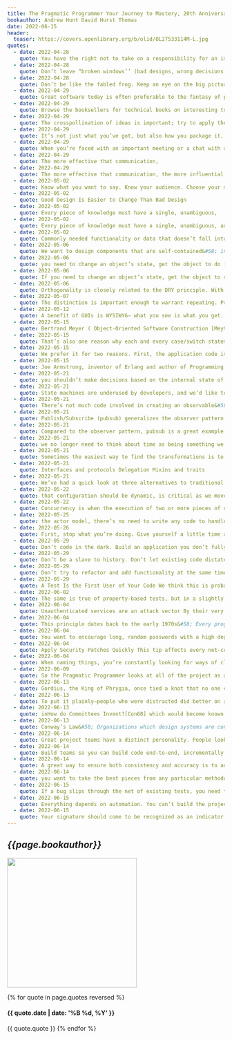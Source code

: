 ```yaml
---
title: The Pragmatic Programmer Your Journey to Mastery, 20th Anniversary Edition
bookauthor: Andrew Hunt David Hurst Thomas
date: 2022-06-15
header:
  teaser: https://covers.openlibrary.org/b/olid/OL27533114M-L.jpg
quotes:
  - date: 2022-04-28
    quote: You have the right not to take on a responsibility for an impossible situation, or one in which the risks are too great, or the ethical implications too sketchy. You’ll have to make the call based on your own values and judgment. When you do accept the responsibility for an outcome, you should expect to be held accountable for it. When you make a mistake (as we all do) or an error in judgment, admit it honestly and try to offer options.
  - date: 2022-04-28
    quote: Don’t leave “broken windows’’ (bad designs, wrong decisions, or poor code) unrepaired. Fix each one as soon as it is discovered. If there is insufficient time to fix it properly, then board it up.
  - date: 2022-04-28
    quote: Don’t be like the fabled frog. Keep an eye on the big picture. Constantly review what’s happening around you, not just what you personally are doing.
  - date: 2022-04-29
    quote: Great software today is often preferable to the fantasy of perfect software tomorrow. If you give your users something to play with early, their feedback will often lead you to a better eventual solution
  - date: 2022-04-29
    quote: Browse the booksellers for technical books on interesting topics related to your [10] current project. Once you’re in the habit, read a book a month. After you’ve mastered the technologies you’re currently using, branch out and study some that don’t relate to your project.
  - date: 2022-04-29
    quote: The crosspollination of ideas is important; try to apply the lessons you’ve learned to your current project. Even if your project doesn’t use that technology, perhaps you can borrow some ideas.
  - date: 2022-04-29
    quote: It’s not just what you’ve got, but also how you package it. Having the best ideas, the finest code, or the most pragmatic thinking is ultimately sterile unless you can communicate with other people. A good idea is an orphan without effective communication.
  - date: 2022-04-29
    quote: When you’re faced with an important meeting or a chat with a major client, jot down the ideas you want to communicate, and plan a couple of strategies for getting them across.
  - date: 2022-04-29
    quote: The more effective that communication,
  - date: 2022-04-29
    quote: The more effective that communication, the more influential you become.
  - date: 2022-05-02
    quote: Know what you want to say. Know your audience. Choose your moment. Choose a style. Make it look good. Involve your audience. Be a listener. Get back to people. Keep code and documentation together.
  - date: 2022-05-02
    quote: Good Design Is Easier to Change Than Bad Design
  - date: 2022-05-02
    quote: Every piece of knowledge must have a single, unambiguous,
  - date: 2022-05-02
    quote: Every piece of knowledge must have a single, unambiguous, authoritative representation within a system.
  - date: 2022-05-02
    quote: Commonly needed functionality or data that doesn’t fall into an obvious area of responsibility can get implemented many times over. We feel that the best way to deal with this is to encourage active and frequent communication between developers.
  - date: 2022-05-06
    quote: We want to design components that are self-contained&#58; independent, and with a single, well-defined purpose
  - date: 2022-05-06
    quote: you need to change an object’s state, get the object to do it for you. This way your code remains isolated from the other code’s implementation and increases the chances that you’ll remain orthogonal.
  - date: 2022-05-06
    quote: If you need to change an object’s state, get the object to do it for you. This way your code remains isolated from the other code’s implementation and increases the chances that you’ll remain orthogonal.
  - date: 2022-05-06
    quote: Orthogonality is closely related to the DRY principle. With DRY, you’re looking to minimize duplication within a system, whereas with orthogonality you reduce the interdependency among the system’s components.
  - date: 2022-05-07
    quote: The distinction is important enough to warrant repeating. Prototyping generates disposable code. Tracer code is lean but complete, and forms part of the skeleton of the final system. Think of prototyping as the reconnaissance and intelligence gathering that takes place before a single tracer bullet is fired.
  - date: 2022-05-12
    quote: A benefit of GUIs is WYSIWYG— what you see is what you get. The disadvantage is WYSIAYG— what you see is all you get.
  - date: 2022-05-15
    quote: Bertrand Meyer ( Object-Oriented Software Construction [Mey97]) developed the concept of Design by Contract[30] for the language Eiffel.
  - date: 2022-05-15
    quote: That’s also one reason why each and every case/switch statement needs to have a default clause&#58; we want to know when the “impossible” has happened.
  - date: 2022-05-15
    quote: We prefer it for two reasons. First, the application code isn’t eclipsed by the error handling. Second, and perhaps more important, the code is less coupled. In the verbose example, we have to list every exception theadd_score_to_boardmethod could raise. If the writer of that method adds another exception, our code is subtly out of date. In the more pragmatic second version, the new exception is automatically propagated.
  - date: 2022-05-15
    quote: Joe Armstrong, inventor of Erlang and author of Programming Erlang&#58; Software for a Concurrent World [Arm07], is often quoted as saying, “Defensive programming is a waste of time. Let it crash!”
  - date: 2022-05-21
    quote: you shouldn’t make decisions based on the internal state of an object and then update that object. Doing so totally destroys the benefits of encapsulation and, in doing so, spreads the knowledge
  - date: 2022-05-21
    quote: State machines are underused by developers, and we’d like to encourage you to look for opportunities to apply them. But they don’t solve all the problems associated with events.
  - date: 2022-05-21
    quote: There’s not much code involved in creating an observable&#58; you push a function reference onto a list, and then call those functions when the event occurs. This is a good example of when not to use a library.
  - date: 2022-05-21
    quote: Publish/Subscribe (pubsub) generalizes the observer pattern, at the same time solving the problems of coupling and performance.
  - date: 2022-05-21
    quote: Compared to the observer pattern, pubsub is a great example of reducing coupling by abstracting up through a shared interface (the channel). However, it is still basically just a message passing system. Creating systems that respond to combinations of events will need more than this, so let’s look at ways we can add a time dimension to event processing.
  - date: 2022-05-21
    quote: we no longer need to think about time as being something we have to manage. Event streams unify synchronous and asynchronous processing behind a common, convenient API.
  - date: 2022-05-21
    quote: Sometimes the easiest way to find the transformations is to start with the requirement and determine its inputs and outputs. Now you’ve defined the function representing the overall program. You can then find steps that lead you from input to output. This is a top-down approach.
  - date: 2022-05-21
    quote: Interfaces and protocols Delegation Mixins and traits
  - date: 2022-05-21
    quote: We’ve had a quick look at three alternatives to traditional class inheritance&#58; Interfaces and protocols Delegation Mixins and traits
  - date: 2022-05-22
    quote: that configuration should be dynamic, is critical as we move toward highly available applications. The idea that we should have to stop and restart an application to change a single parameter is hopelessly out of touch with modern realities. Using a configuration service, components of the application could register for notifications of updates to parameters they use, and the service could send them messages containing new values if and when they are changed.
  - date: 2022-05-22
    quote: Concurrency is when the execution of two or more pieces of code act as if they run at the same time. Parallelism is when they do run at the same time.
  - date: 2022-05-25
    quote: the actor model, there’s no need to write any code to handle concurrency, as there is no shared state. There’s also no need to code in explicit end-to-end “do this, do that” logic, as the actors work it out for themselves based on the messages they receive. There’s also no mention of the underlying architecture. This set of components work equally well on a single processor, on multiple cores, or on multiple networked machines.
  - date: 2022-05-26
    quote: First, stop what you’re doing. Give yourself a little time and space to let your brain organize itself. Stop thinking about the code, and do something that is fairly mindless for a while, away from a keyboard. Take a walk, have lunch, chat with someone. Maybe sleep on it. Let the ideas percolate up through the layers of your brain on their own&#58; you can’t force it. Eventually they may bubble up to the conscious level, and you have one of those a ha! moments. If that’s not working, try externalizing the issue. Make doodles about the code you’re writing, or explain it to a coworker (preferably one who isn’t a programmer), or to your rubber duck. Expose different parts of your brain to the issue, and see if any of them have a better handle on the thing that’s troubling you. We’ve lost track of the number of conversations we’ve had where one of us was explaining a problem to the other and suddenly went “Oh! Of course!” and broke off to fix it.
  - date: 2022-05-29
    quote: Don’t code in the dark. Build an application you don’t fully grasp, or use a technology you don’t understand, and you’ll likely be bitten by coincidences. If you’re not sure why it works, you won’t know why it fails.
  - date: 2022-05-29
    quote: Don’t be a slave to history. Don’t let existing code dictate future code. All code can be replaced if it is no longer appropriate.
  - date: 2022-05-29
    quote: Don’t try to refactor and add functionality at the same time. 2. Make sure you have good tests before you begin refactoring. Run the tests as often as possible. That way you will know quickly if your changes have broken anything. 3. Take short, deliberate steps&#58; move a field from one class to another, split a method, rename a variable. Refactoring often involves making many localized changes that result in a larger-scale change. If you keep your steps small, and test after each step, you will avoid prolonged debugging.[57
  - date: 2022-05-29
    quote: A Test Is the First User of Your Code We think this is probably the biggest benefit offered by testing&#58; testing is vital feedback that guides your coding. A function or method that is tightly coupled to other code is hard to test, because you have to set up all that environment before you can even run your method. So making your stuff testable also reduces its coupling.
  - date: 2022-06-02
    quote: The same is true of property-based tests, but in a slightly different way. They make you think about your code in terms of invariants and contracts; you think about what must not change, and what must be true. This extra insight has a magical effect on your code, removing edge cases and highlighting functions that leave data in an inconsistent state. We believe that property-based testing is complementary to unit testing&#58; they address different concerns, and each brings its own benefits. If you’re not currently using them, give them a go. RELATED
  - date: 2022-06-04
    quote: Unauthenticated services are an attack vector By their very nature, any user anywhere in the world can call unauthenticated services, so barring any other handling or limiting you’ve immediately created an opportunity for a denial-of-service attack at the very least. Quite a few of highly public data breaches recently were caused by developers accidentally putting data in unauthenticated, publicly readable data stores in the cloud.
  - date: 2022-06-04
    quote: This principle dates back to the early 1970s&#58; Every program and every privileged user of the system should operate using the least amount of privilege necessary to complete the job.— Jerome Saltzer, Communications of the ACM, 1974.
  - date: 2022-06-04
    quote: You want to encourage long, random passwords with a high degree of entropy. Putting artificial constraints limits entropy and encourages bad password habits, leaving your user’s accounts vulnerable to takeover.
  - date: 2022-06-04
    quote: Apply Security Patches Quickly This tip affects every net-connected device, including phones, cars, appliances, personal laptops, developer machines, build machines, production servers, and cloud images. Everything. And if you think that this doesn’t really matter, just remember that the largest data breaches in history (so far) were caused by systems that were behind on their updates.
  - date: 2022-06-04
    quote: When naming things, you’re constantly looking for ways of clarifying what you mean, and that act of clarification will lead you to a better understanding of your code as you write it. However,
  - date: 2022-06-09
    quote: So the Pragmatic Programmer looks at all of the project as a requirements gathering exercise. That’s why we prefer short iterations; ones that end with direct client feedback. This keeps us on track, and makes sure that if we do go in the wrong direction, the amount of time lost is minimized.
  - date: 2022-06-13
    quote: Gordius, the King of Phrygia, once tied a knot that no one could untie. It was said that whoever solved the riddle of the Gordian Knot would rule all of Asia. So along comes Alexander the Great, who chops the knot to bits with his sword. Just a little different interpretation of the requirements, that’s all…. And he did end up ruling most of Asia.
  - date: 2022-06-13
    quote: To put it plainly—people who were distracted did better on a complex problem-solving task than people who put in conscious effort. If you’re still not willing to drop the problem for a while, the next best thing is probably finding someone to explain it to. Often, the distraction of simply talking about it will lead you to enlightenment.
  - date: 2022-06-13
    quote: inHow do Committees Invent?[Con68] which would become known as Conway’s Law&#58; Organizations which design systems are constrained to produce designs which are copies of the communication structures of these organizations.
  - date: 2022-06-13
    quote: Conway’s Law&#58; Organizations which design systems are constrained to produce designs which are copies of the communication structures of these organizations.
  - date: 2022-06-14
    quote: Great project teams have a distinct personality. People look forward to meetings with them, because they know that they’ll see a well-prepared performance that makes everyone feel good. The documentation they produce is crisp, accurate, and consistent. The team speaks with one voice. They may even[77] have a sense of humor.
  - date: 2022-06-14
    quote: Build teams so you can build code end-to-end, incrementally and iteratively.
  - date: 2022-06-14
    quote: A great way to ensure both consistency and accuracy is to automate everything the team does. Why struggle with code formatting standards when your editor or IDE can do it for you automatically? Why do manual testing when the continuous build can run tests automatically? Why deploy by hand when automation can do it the same way every time, repeatably and reliably?
  - date: 2022-06-14
    quote: you want to take the best pieces from any particular methodology and adapt them for use. No one size fits all, and current methods are far from complete, so you’ll need to look at more than just one popular method.
  - date: 2022-06-15
    quote: If a bug slips through the net of existing tests, you need to add a new test to trap it next time.
  - date: 2022-06-15
    quote: Everything depends on automation. You can’t build the project on an anonymous cloud server unless the build is fully automatic. You can’t deploy automatically if there are manual steps involved. And once you introduce manual steps (“just for this one part…”) you’ve broken a very large window.[83
  - date: 2022-06-15
    quote: Your signature should come to be recognized as an indicator of quality. People should see your name on a piece of code and expect it to be solid, well written, tested, and documented. A really professional job. Written by a professional.
---
```


## _{{page.bookauthor}}_

<img width="300" src="{{ page.header.teaser }}"/>

{% for quote in page.quotes reversed %}

#### {{ quote.date | date: '%B %d, %Y' }}

{{ quote.quote }}
{% endfor %}
